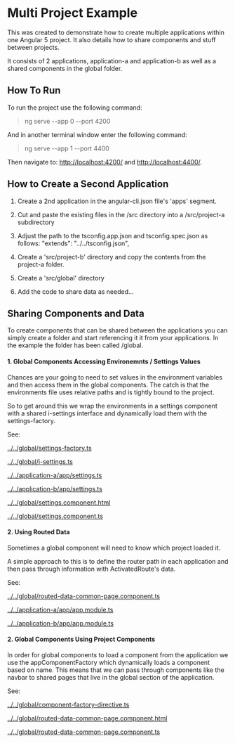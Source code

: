 # Multi Project Example

This was created to demonstrate how to create multiple applications within one Angular 5 project. It also details how to share components and stuff between projects.

It consists of 2 applications, application-a and application-b as well as a shared components in the global folder.

## How To Run
To run the project use the following command:
> ng serve --app 0 --port 4200

And in another terminal window enter the following command:
> ng serve --app 1 --port 4400

Then navigate to: [http://localhost:4200/](http://localhost:4200/) and [http://localhost:4400/](http://localhost:4400/). 

## How to Create a Second Application

1. Create a 2nd application in the angular-cli.json file's 'apps' segment.

2. Cut and paste the existing files in the /src directory into a /src/project-a subdirectory

3. Adjust the path to the tsconfig.app.json and tsconfig.spec.json as follows:
    "extends": "../../tsconfig.json",

4. Create a 'src/project-b' directory and copy the contents from the project-a folder.

5. Create a 'src/global' directory

6. Add the code to share data as needed...


## Sharing Components and Data
To create components that can be shared between the applications you can simply create a folder and start referencing it it from your applications. In the example the folder has been called /global.

#### 1. Global Components Accessing Environemnts / Settings Values

Chances are your going to need to set values in the environment variables and then access them in the global components. The catch is that the environments file uses relative paths and is tightly bound to the project.

So to get around this we wrap the environments in a settings component with a shared i-settings interface and dynamically load them with the settings-factory.

See:

[../../global/settings-factory.ts](/global/settings-factory.ts)

[../../global/i-settings.ts](/global/i-settings.ts)

[../../application-a/app/settings.ts](/application-a/app/settings.ts)

[../../application-b/app/settings.ts](/application-b/app/settings.ts)

[../../global/settings.component.html](/global/settings.component.html)

[../../global/settings.component.ts](/global/settings.component.ts)


#### 2. Using Routed Data

Sometimes a global component will need to know which project loaded it. 

A simple approach to this is to define the router path in each application and then pass through information with ActivatedRoute's data.

See:

[../../global/routed-data-common-page.component.ts](/global/routed-data-common-page.component.ts)

[../../application-a/app/app.module.ts](/application-a/app/app.module.ts)

[../../application-b/app/app.module.ts](/application-b/app/app.module.ts)

#### 2. Global Components Using Project Components

In order for global components to load a component from the application we use the appComponentFactory which dynamically loads a component based on name. 
This means that we can pass through components like the navbar to shared pages that live in the global section of the application.

See:

[../../global/component-factory-directive.ts](/global/component-factory-directive.ts)

[../../global/routed-data-common-page.component.html](/global/routed-data-common-page.component.html)

[../../global/routed-data-common-page.component.ts](/global/routed-data-common-page.component.ts)


